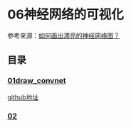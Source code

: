 # 06神经网络的可视化

参考来源：[如何画出漂亮的神经网络图？](https://zhuanlan.zhihu.com/p/148896017)

## 目录

### [01draw_convnet](06项目复现\06神经网络可视化\01draw_convnet\README.md)

[github地址](https://github.com/gwding/draw_convnet)

### [02]()
















